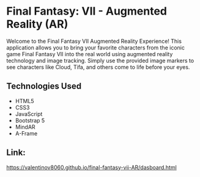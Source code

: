 # Final Fantasy: VII - Augmented Reality (AR) 

Welcome to the Final Fantasy VII Augmented Reality Experience! This application allows you to bring your favorite characters from the iconic game Final Fantasy VII into the real world using augmented reality technology and image tracking. Simply use the provided image markers to see characters like Cloud, Tifa, and others come to life before your eyes.

## Technologies Used
- HTML5
- CSS3
- JavaScript
- Bootstrap 5
- MindAR
- A-Frame

## Link:
https://valentinov8060.github.io/final-fantasy-vii-AR/dasboard.html
